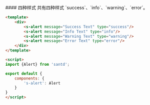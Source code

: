 <codebox>
#### 四种样式
共有四种样式 `success`、`info`、`warning`、`error`。

```html
<template>
    <div>
        <s-alert message="Success Text" type="success"/>
        <s-alert message="Info Text" type="info"/>
        <s-alert message="Warning Text" type="warning"/>
        <s-alert message="Error Text" type="error"/>
    </div>
</template>

<script>
import {Alert} from 'santd';

export default {
    components: {
        's-alert': Alert
    }
}
</script>
```
</codebox>

